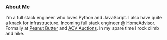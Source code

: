 ### About Me

I'm a full stack engineer who loves Python and JavaScript. I also have quite a knack for infrastructure. Incoming full stack engineer @ [HomeAdvisor](https://www.homeadvisor.com/). Formally at [Peanut Butter](https://www.getpeanutbutter.com/) and [ACV Auctions](https://www.acvauctions.com/). In my spare time I rock climb and hike.
